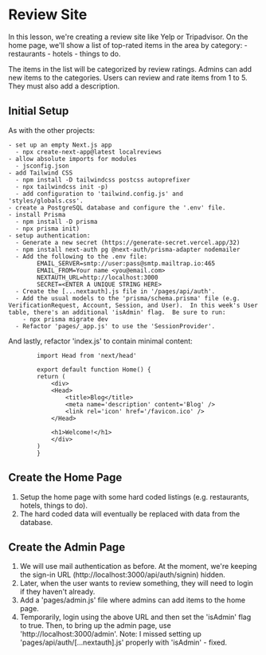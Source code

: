 # Review Site

In this lesson, we're creating a review site like Yelp or Tripadvisor. On the home page, we'll show a list of top-rated items in the area by category: - restaurants - hotels - things to do.

The items in the list will be categorized by review ratings. Admins can add new items to the categories.
Users can review and rate items from 1 to 5. They must also add a description.

## Initial Setup

As with the other projects:

    - set up an empty Next.js app
      - npx create-next-app@latest localreviews
    - allow absolute imports for modules
      - jsconfig.json
    - add Tailwind CSS
      - npm install -D tailwindcss postcss autoprefixer
      - npx tailwindcss init -p)
      - add configuration to 'tailwind.config.js' and 'styles/globals.css'.
    - create a PostgreSQL database and configure the '.env' file.
    - install Prisma
      - npm install -D prisma
      - npx prisma init)
    - setup authentication:
      - Generate a new secret (https://generate-secret.vercel.app/32)
      - npm install next-auth pg @next-auth/prisma-adapter nodemailer
      - Add the following to the .env file:
            EMAIL_SERVER=smtp://user:pass@smtp.mailtrap.io:465
            EMAIL_FROM=Your name <you@email.com>
            NEXTAUTH_URL=http://localhost:3000
            SECRET=<ENTER A UNIQUE STRING HERE>
      - Create the [...nextauth].js file in '/pages/api/auth'.
      - Add the usual models to the 'prisma/schema.prisma' file (e.g. VerificationRequest, Account, Session, and User).  In this week's User table, there's an additional 'isAdmin' flag.  Be sure to run:
        - npx prisma migrate dev
      - Refactor 'pages/_app.js' to use the 'SessionProvider'.

And lastly, refactor 'index.js' to contain minimal content:

```
        import Head from 'next/head'

        export default function Home() {
        return (
            <div>
            <Head>
                <title>Blog</title>
                <meta name='description' content='Blog' />
                <link rel='icon' href='/favicon.ico' />
            </Head>

            <h1>Welcome!</h1>
            </div>
        )
        }
```

## Create the Home Page

1. Setup the home page with some hard coded listings (e.g. restaurants, hotels, things to do).
2. The hard coded data will eventually be replaced with data from the database.

## Create the Admin Page

1. We will use mail authentication as before. At the moment, we're keeping the sign-in URL (http://localhost:3000/api/auth/signin) hidden.
2. Later, when the user wants to review something, they will need to login if they haven't already.
3. Add a 'pages/admin.js' file where admins can add items to the home page.
4. Temporarily, login using the above URL and then set the 'isAdmin' flag to true. Then, to bring up the admin page, use 'http://localhost:3000/admin'. Note: I missed setting up 'pages/api/auth/[...nextauth].js' properly with 'isAdmin' - fixed.

